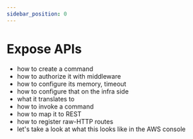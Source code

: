 ```yaml
---
sidebar_position: 0
---
```


# Expose APIs

- how to create a command
- how to authorize it with middleware
- how to configure its memory, timeout
- how to configure that on the infra side
- what it translates to
- how to invoke a command
- how to map it to REST
- how to register raw-HTTP routes
- let's take a look at what this looks like in the AWS console
